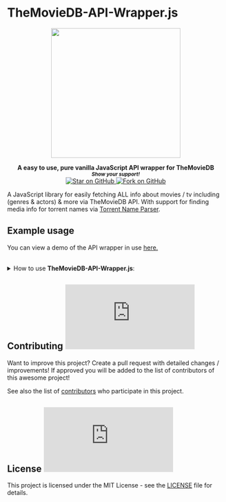 # TheMovieDB-API-Wrapper.js

<div align="center">
<a href="https://github.com/MarketingPipeline/Media-Element.js"> <img height="300px" src="https://user-images.githubusercontent.com/86180097/177226706-2948933e-d3fc-4940-9f62-fab83bea48fe.png"/> </a> 
</div>  
    
<p align="center">
  <b>A easy to use, pure vanilla JavaScript API wrapper for TheMovieDB</b>

  <br>
  <small> <b><i>Show your support!</i> </b></small>
  <br>
   <a href="https://github.com/MarketingPipeline/Media-Element.js">
    <img title="Star on GitHub" src="https://img.shields.io/github/stars/MarketingPipeline/Media-Element.js.svg?style=social&label=Star">
  </a>
  <a href="https://github.com/MarketingPipeline/Media-Element.js/fork">
    <img title="Fork on GitHub" src="https://img.shields.io/github/forks/MarketingPipeline/Media-Element.js.svg?style=social&label=Fork">
  </a>
   </p>  


A JavaScript library for easily fetching ALL info about movies / tv including (genres & actors) & more via TheMovieDB API. With support for finding media info for torrent names via [Torrent Name Parser](https://github.com/clems6ever/torrent-name-parser).


## Example usage

You can view a demo of the API wrapper in use [here.](https://marketingpipeline.github.io/Media-Element.js/demo)





	
 <br>
<details><summary>How to use <b>TheMovieDB-API-Wrapper.js</b>:</summary>
 <br>		
 
	
<br>	 
<br>	 
	
<details><summary>How to search up <b>Movie</b> info:</summary>
	
<br>	
	
You will require a API key from TheMovieDB and to define a variable called <code>TheMovieDB_APIKey</code> with your valid API key

A movie / film query name could look like the following example(s)

   
    Captain America
    Captain America (2014)
    Captain America The Winter Soldier (2014) 1080p BrRip x264 - YIFY
    
for more accurate results, a year should be provided in the query. 

	
	
### Usage
	 
   
When searching up a movie / film - any found media info & actor info  will be returned in seperated lists inside of a array. 


> Paramaters (Query [REQUIRED], Type [REQUIRED], Max Actors)


```js
 /// API WRAPPER USAGE EXAMPLE	
	
  // Valid API Key	
 var TheMovieDB_APIKey = "YOUR API KEY HERE"	

// Auto detecting name & year # from Torrent Name
FetchDataFrom_TheMovieDB("Captain America The Winter Soldier (2014) 1080p BrRip x264 - YIFY", "movie",  2).then(function(search_results) {
    console.log(search_results)
  });
  
	
/// Both arrays (Media Info & Actors Info)
FetchDataFrom_TheMovieDB("Captain America The Winter Soldier", "movie",  2).then(function(search_results) {
    console.log(search_results)
  });
  
/// Media Info Only
FetchDataFrom_TheMovieDB("8 Mile (2002)", "movie",  2).then(function(search_results) {
    console.log(search_results)[0]
  });  
  
/// Actor / Cast Info Only
FetchDataFrom_TheMovieDB("8 Mile", "movie",  2).then(function(search_results) {
    console.log(search_results)[1]
  });    
```



	
 <br>	 <br>	 <br>	 <br>	 <br>	 <br>	 <br>	 <br>	 <br>	
</details>
 <br>		
 
	
<br>	 
<br>	 
	
<details><summary>How to search up <b>TV Show</b> info:</summary>
	
<br>		
	
You will require a API key from TheMovieDB and to define a variable called <code>TheMovieDB_APIKey</code> with your valid API key
	
	
### Usage
	 

When searching up a TV show - any found media info & actor info will be returned in seperated lists inside of a array. 

A TV show query name could look like the following example(s)

   
    Two and a Half Men
    Two and a Half Men (2003)
    Two.and.a.Half.Men.S05E02.720p.HDTV.x264-KILLERS[rartv]
    
for more accurate results, a year should be provided in the query. 


	
> Paramaters (Query [REQUIRED], Type [REQUIRED], Max Actors)


```js
  /// API WRAPPER USAGE EXAMPLE		
  // Valid API Key	
 var TheMovieDB_APIKey = "YOUR API KEY HERE"		
	
// Auto detecting name & year # from Torrent Name
FetchDataFrom_TheMovieDB("Two.and.a.Half.Men.S05E02.720p.HDTV.x264-KILLERS[rartv]", "movie",  2).then(function(search_results) {
    console.log(search_results)
  });
  
	
/// Both arrays (Media Info & Actors Info)
FetchDataFrom_TheMovieDB("Two and a Half Men", "tv",  2).then(function(search_results) {
    console.log(search_results)
  });
  
/// Media Info Only
FetchDataFrom_TheMovieDB("Two and a Half Men (2003)", "tv",  2).then(function(search_results) {
    console.log(search_results)[0]
  });  
  
/// Actor / Cast Info Only
FetchDataFrom_TheMovieDB("Two and a Half Men 2003", "tv",  2).then(function(search_results) {
    console.log(search_results)[1]
  });    
```



 <br>	 <br>	 <br>	 <br>	 <br>	 <br>	 <br>	 <br>	 <br>	
</details>


<br>		
 
	
<br>	 
<br>	 
	
<details><summary>How to show <b>Movie Collection</b> info:</summary>

<br>		
	
You will require a API key from TheMovieDB and to define a variable called <code>TheMovieDB_APIKey</code> with your valid API key


	
### Usage
	 

> Paramaters (Query [REQUIRED], Type [REQUIRED])


```js
  /// API WRAPPER USAGE EXAMPLE		
  // Valid API Key	
 var TheMovieDB_APIKey = "YOUR API KEY HERE"			
FetchDataFrom_TheMovieDB("Fast And Furious", "collection",  2).then(function(search_results) {
  console.log(search_results)
  });
```


 <br>	 <br>	 <br>	 <br>	 <br>	 <br>	 <br>	 <br>	 <br>	
</details>

<br>		
 
	
<br>	 
<br>	 
	
<details><summary>How to search up <b>Episode</b> info:</summary>
	
<br>		
	
You will require a API key from TheMovieDB and to define a variable called <code>TheMovieDB_APIKey</code> with your valid API key
	

	
### Usage

A episode info query could look like the following example(s)

   
    Two and a Half Men
    Two and a Half Men (2003)
    Two.and.a.Half.Men.S05E02.720p.HDTV.x264-KILLERS[rartv]
    
<b>Note</b>: Season and Episode numbers will try to be auto-detected from query, tho they can be provided manually as parameters. If no season or episode name is found or provided, an error message will occur.  	
	
> Paramaters (Query [REQUIRED], Type [REQUIRED], Max Actors, Season, Episode)


```js
 /// API WRAPPER USAGE EXAMPLE		
  // Valid API Key	
 var TheMovieDB_APIKey = "YOUR API KEY HERE"		

// Auto detecting season & episode # from Torrent Name
FetchDataFrom_TheMovieDB("Two and a Half Men.S05E02", "episode",  2).then(function(search_results) {
    console.log(search_results)
  });
	
// Regular Name (with season and episodes as paramaters) 
FetchDataFrom_TheMovieDB("Two and a Half Men", "episode",  2, 5, 2).then(function(search_results) {
    console.log(search_results)
  });	
	
```



 <br>	 <br>	 <br>	 <br>	 <br>	 <br>	 <br>	 <br>	 <br>	
</details>


 <br>		
 
	
<br>	 
<br>	 
	
<details><summary>How to search up <b>Actor</b> info:</summary>
	
<br>	
	
You will require a API key from TheMovieDB and to define a variable called <code>TheMovieDB_APIKey</code> with your valid API key	
	
### Usage
	 

> Paramaters (Query [REQUIRED], Type [REQUIRED])

```js
/// API WRAPPER USAGE EXAMPLE		
  // Valid API Key	
 var TheMovieDB_APIKey = "YOUR API KEY HERE"		
FetchDataFrom_TheMovieDB("Eminem", "actor").then(function(search_results) {
  console.log(search_results)
  });
```



 <br>	 <br>	 <br>	 <br>	 <br>	 <br>	 <br>	 <br>	 <br>	
</details>

####                                                                                                                    Options


<table>
<tr>
<th>Attribute</th>
<th>Meaning</th>
<th>Default</th>
<th>Required</th>
</tr>
<tr>
<td>query</td>
<td>The movie, TV show, actor or collection you would to search info for</td>
<td><code>undefined</code></td>
<td>Yes</td>
</tr>


<tr>
<td>type</td>
              <td>Type of query to search details for - options:<code>Movie, TV, Actor, Collection, Episode</code>.</td>
<td><code>undefined</code></td>
<td>Yes</td>
</tr>

<tr>
<td>max_actors</td>
<td>The maximum number of actor / cast members to return data for</td>
<td><code>5</code></td>
<td>No</td>
</tr>
	
<tr>
<td>season</td>
<td>The season number to search episode info for</td>
<td><code>undefined</code></td>
<td>No</td>
</tr>	

	
<tr>
<td>episode</td>
<td>The episode number to search episode info for</td>
<td><code>undefined</code></td>
<td>No</td>
</tr>	
	


</table>
	
	
</details>










## Contributing ![GitHub](https://img.shields.io/github/contributors/MarketingPipeline/Media-Element.js)

Want to improve this project? Create a pull request with detailed changes / improvements! If approved you will be added to the list of contributors of this awesome project!

See also the list of
[contributors](https://github.com/MarketingPipeline/Media-Element.js/graphs/contributors) who
participate in this project.

## License ![GitHub](https://img.shields.io/github/license/MarketingPipeline/Media-Element.js)

This project is licensed under the MIT License - see the
[LICENSE](https://github.com/MarketingPipeline/Media-Element.js/blob/main/LICENSE) file for
details.


